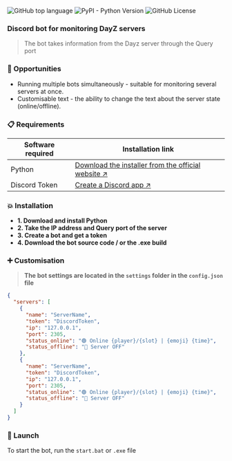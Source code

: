 ![GitHub top language](https://img.shields.io/github/languages/top/cyrax-dev/crxsnake) ![PyPI - Python Version](https://img.shields.io/badge/python-3.10%2B-blue) ![GitHub License](https://img.shields.io/github/license/cyrax-dev/crxsnake)

### Discord bot for monitoring DayZ servers
> The bot takes information from the Dayz server through the Query port

### 🚀 Opportunities
- Running multiple bots simultaneously - suitable for monitoring several servers at once.
- Customisable text - the ability to change the text about the server state (online/offline).

### 📋 Requirements
| Software required | Installation link |
| ------ | ------ |
| Python | [Download the installer from the official website ↗](https://www.python.org/ftp/python/3.12.7/python-3.12.7-amd64.exe)|
| Discord Token | [Create a Discord app ↗](https://discord.com/developers/applications/)|

### 💥 Installation
- **1. Download and install Python**
- **2. Take the IP address and Query port of the server**
- **3. Create a bot and get a token**
- **4. Download the bot source code / or the .exe build**

### ➕  Customisation
> **The bot settings are located in the `settings` folder in the `config.json` file**
```json
{
  "servers": [
    {
      "name": "ServerName",
      "token": "DiscordToken",
      "ip": "127.0.0.1",
      "port": 2305,
      "status_online": "🟢 Online {player}/{slot} | {emoji} {time}",
      "status_offline": "🔴 Server OFF"
    },
    {
      "name": "ServerName",
      "token": "DiscordToken",
      "ip": "127.0.0.1",
      "port": 2305,
      "status_online": "🟢 Online {player}/{slot} | {emoji} {time}",
      "status_offline": "🔴 Server OFF"
    }
  ]
}
```

### 🎉 Launch
To start the bot, run the `start.bat` or `.exe` file
